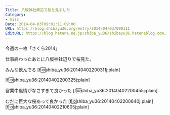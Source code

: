 ```yaml
---
Title: 八坂神社周辺で桜を見ました
Category:
- misc
Date: 2014-04-03T09:01:11+09:00
URL: https://blog.shibayu36.org/entry/2014/04/03/090111
EditURL: https://blog.hatena.ne.jp/shiba_yu36/shibayu36.hatenablog.com/atom/entry/12921228815721231036
---
```


今週の一枚「さくら2014」

仕事終わったあとに八坂神社辺りで桜見た。

みんな飲んでる
[f:id:shiba_yu36:20140402200311j:plain]

[f:id:shiba_yu36:20140402200325j:plain]

営業中風情がなさすぎて良かった
[f:id:shiba_yu36:20140402200455j:plain]

むだに巨大な桜あって良かった
[f:id:shiba_yu36:20140402200640j:plain]
[f:id:shiba_yu36:20140402210605j:plain]

